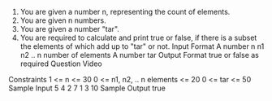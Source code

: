 1. You are given a number n, representing the count of elements.
2. You are given n numbers.
3. You are given a number "tar".
4. You are required to calculate and print true or false, if there is a subset the elements of which add
   up to "tar" or not.
   Input Format
   A number n
   n1
   n2
   .. n number of elements
   A number tar
   Output Format
   true or false as required
   Question Video

Constraints
1 <= n <= 30
0 <= n1, n2, .. n elements <= 20
0 <= tar <= 50
Sample Input
5
4
2
7
1
3
10
Sample Output
true
